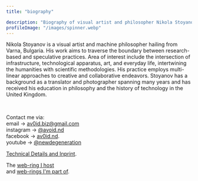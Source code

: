 ```yaml
---
title: "biography"

description: "Biography of visual artist and philosopher Nikola Stoyanov. Includes biography, solo and collaborative exhibitions and publications."
profileImage: "/images/spinner.webp"
---
```


Nikola Stoyanov is a visual artist and machine philosopher hailing from Varna, Bulgaria. His work aims to traverse the boundary between research-based and speculative practices. Area of interest include the intersection of infrastructure, technological apparatus, art, and everyday life, intertwining the humanities with scientific methodologies.  His practice employs multi-linear approaches to creative and collaborative endeavors. Stoyanov has a background as a translator and photographer spanning many years and has received his education in philosophy and the history of technology in the United Kingdom.

</br>

Contact me via: </br>
email → [av0id.biz@gmail.com](mailto:av0id.biz@gmail.com)</br>
instagram → [@avoid.nd](https://www.instagram.com/avoid.nd/)</br>
facebook → [av0id.nd](https://www.facebook.com/av0id.nd/).</br>
youtube → [@newdegeneration](https://www.youtube.com/channel/UCeYdFw6F3djG2K0p0BH0crg)

[Technical Details and Inprint](/tech-spec/tech-spec).

The [web-ring I host](https://low-loop.xyz/)</br> and [web-rings I'm part of](/tech-spec/webring/).

